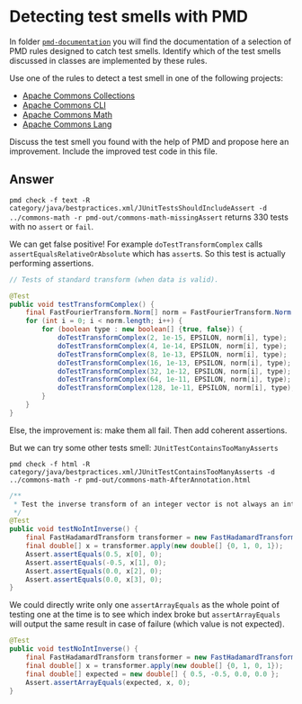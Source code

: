 # Detecting test smells with PMD

In folder [`pmd-documentation`](../pmd-documentation) you will find the documentation of a selection of PMD rules designed to catch test smells.
Identify which of the test smells discussed in classes are implemented by these rules.

Use one of the rules to detect a test smell in one of the following projects:

- [Apache Commons Collections](https://github.com/apache/commons-collections)
- [Apache Commons CLI](https://github.com/apache/commons-cli)
- [Apache Commons Math](https://github.com/apache/commons-math)
- [Apache Commons Lang](https://github.com/apache/commons-lang)

Discuss the test smell you found with the help of PMD and propose here an improvement.
Include the improved test code in this file.

## Answer

`pmd check -f text -R category/java/bestpractices.xml/JUnitTestsShouldIncludeAssert -d ../commons-math -r pmd-out/commons-math-missingAssert` returns 330 tests with no `assert` or `fail`.

We can get false positive!
For example `doTestTransformComplex` calls `assertEqualsRelativeOrAbsolute` which has `assert`s.
So this test is actually performing assertions.

```java
// Tests of standard transform (when data is valid).

@Test
public void testTransformComplex() {
    final FastFourierTransform.Norm[] norm = FastFourierTransform.Norm.values();
    for (int i = 0; i < norm.length; i++) {
        for (boolean type : new boolean[] {true, false}) {
            doTestTransformComplex(2, 1e-15, EPSILON, norm[i], type);
            doTestTransformComplex(4, 1e-14, EPSILON, norm[i], type);
            doTestTransformComplex(8, 1e-13, EPSILON, norm[i], type);
            doTestTransformComplex(16, 1e-13, EPSILON, norm[i], type);
            doTestTransformComplex(32, 1e-12, EPSILON, norm[i], type);
            doTestTransformComplex(64, 1e-11, EPSILON, norm[i], type);
            doTestTransformComplex(128, 1e-11, EPSILON, norm[i], type);
        }
    }
}
```

Else, the improvement is: make them all fail. Then add coherent assertions.

But we can try some other tests smell: `JUnitTestContainsTooManyAsserts`

`pmd check -f html -R category/java/bestpractices.xml/JUnitTestContainsTooManyAsserts -d ../commons-math -r pmd-out/commons-math-AfterAnnotation.html`

```java
/**
 * Test the inverse transform of an integer vector is not always an integer vector
 */
@Test
public void testNoIntInverse() {
    final FastHadamardTransform transformer = new FastHadamardTransform(true);
    final double[] x = transformer.apply(new double[] {0, 1, 0, 1});
    Assert.assertEquals(0.5, x[0], 0);
    Assert.assertEquals(-0.5, x[1], 0);
    Assert.assertEquals(0.0, x[2], 0);
    Assert.assertEquals(0.0, x[3], 0);
}
```

We could directly write only one `assertArrayEquals` as the whole point of testing one at the time is to see which index broke
but `assertArrayEquals` will output the same result in case of failure (which value is not expected).

```java
@Test
public void testNoIntInverse() {
    final FastHadamardTransform transformer = new FastHadamardTransform(true);
    final double[] x = transformer.apply(new double[] {0, 1, 0, 1});
    final double[] expected = new double[] { 0.5, -0.5, 0.0, 0.0 };
    Assert.assertArrayEquals(expected, x, 0);
}
```
